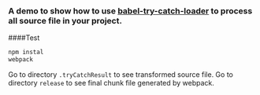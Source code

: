 ### A demo to show how to use [babel-try-catch-loader](https://github.com/foio/babel_try_catch_loader) to process all source file in your project. 


####Test

``` javascript
npm instal
webpack
```

Go to directory `.tryCatchResult` to see transformed source file. Go to directory `release` to see final chunk file generated by webpack. 
